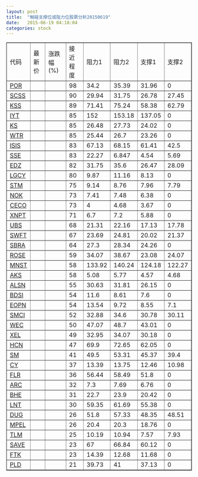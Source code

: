 ```yaml
---
layout: post
title:  "触碰支撑位或阻力位股票分析20150619"
date:   2015-06-19 04:18:04
categories: stock
---
```

<script type="text/javascript">
var stockList = []
stockList.push('gb_por');
stockList.push('gb_scss');
stockList.push('gb_kss');
stockList.push('gb_iyt');
stockList.push('gb_ks');
stockList.push('gb_wtr');
stockList.push('gb_isis');
stockList.push('gb_sse');
stockList.push('gb_edz');
stockList.push('gb_lgcy');
stockList.push('gb_stm');
stockList.push('gb_nok');
stockList.push('gb_ceco');
stockList.push('gb_xnpt');
stockList.push('gb_ubs');
stockList.push('gb_swft');
stockList.push('gb_sbra');
stockList.push('gb_rose');
stockList.push('gb_mnst');
stockList.push('gb_aks');
stockList.push('gb_alsn');
stockList.push('gb_bdsi');
stockList.push('gb_eopn');
stockList.push('gb_smci');
stockList.push('gb_wec');
stockList.push('gb_xel');
stockList.push('gb_hcn');
stockList.push('gb_sm');
stockList.push('gb_cy');
stockList.push('gb_flr');
stockList.push('gb_arc');
stockList.push('gb_bhe');
stockList.push('gb_lnt');
stockList.push('gb_dug');
stockList.push('gb_mpel');
stockList.push('gb_tlm');
stockList.push('gb_save');
stockList.push('gb_ftk');
stockList.push('gb_pld');
</script>
<table border="1">
 <tr>
 <td>代码</td>
 <td>最新价</td>
 <td>涨跌幅(%)</td>
 <td>接近程度</td>
 <td>阻力1</td>
 <td>阻力2</td>
 <td>支撑1</td>
 <td>支撑2</td>
</tr>
  <tr id="por" class="red">
  <td><a href="http://stock.finance.sina.com.cn/usstock/quotes/POR.html" target="_blank">POR</a></td><td></td><td></td><td>98</td><td>34.2</td><td>35.39</td><td>31.96</td><td>0</td></tr>
  <tr id="scss" class="red">
  <td><a href="http://stock.finance.sina.com.cn/usstock/quotes/SCSS.html" target="_blank">SCSS</a></td><td></td><td></td><td>90</td><td>29.94</td><td>31.75</td><td>26.78</td><td>27.45</td></tr>
  <tr id="kss" class="green">
  <td><a href="http://stock.finance.sina.com.cn/usstock/quotes/KSS.html" target="_blank">KSS</a></td><td></td><td></td><td>89</td><td>71.41</td><td>75.24</td><td>58.38</td><td>62.79</td></tr>
  <tr id="iyt" class="red">
  <td><a href="http://stock.finance.sina.com.cn/usstock/quotes/IYT.html" target="_blank">IYT</a></td><td></td><td></td><td>85</td><td>152</td><td>153.18</td><td>137.05</td><td>0</td></tr>
  <tr id="ks" class="red">
  <td><a href="http://stock.finance.sina.com.cn/usstock/quotes/KS.html" target="_blank">KS</a></td><td></td><td></td><td>85</td><td>26.48</td><td>27.73</td><td>24.02</td><td>0</td></tr>
  <tr id="wtr" class="red">
  <td><a href="http://stock.finance.sina.com.cn/usstock/quotes/WTR.html" target="_blank">WTR</a></td><td></td><td></td><td>85</td><td>25.44</td><td>26.7</td><td>23.26</td><td>0</td></tr>
  <tr id="isis" class="green">
  <td><a href="http://stock.finance.sina.com.cn/usstock/quotes/ISIS.html" target="_blank">ISIS</a></td><td></td><td></td><td>83</td><td>67.13</td><td>68.15</td><td>61.41</td><td>42.5</td></tr>
  <tr id="sse" class="green">
  <td><a href="http://stock.finance.sina.com.cn/usstock/quotes/SSE.html" target="_blank">SSE</a></td><td></td><td></td><td>83</td><td>22.27</td><td>6.847</td><td>4.54</td><td>5.69</td></tr>
  <tr id="edz" class="red">
  <td><a href="http://stock.finance.sina.com.cn/usstock/quotes/EDZ.html" target="_blank">EDZ</a></td><td></td><td></td><td>82</td><td>31.75</td><td>35.6</td><td>26.47</td><td>28.09</td></tr>
  <tr id="lgcy" class="red">
  <td><a href="http://stock.finance.sina.com.cn/usstock/quotes/LGCY.html" target="_blank">LGCY</a></td><td></td><td></td><td>80</td><td>9.87</td><td>11.16</td><td>8.13</td><td>0</td></tr>
  <tr id="stm" class="green">
  <td><a href="http://stock.finance.sina.com.cn/usstock/quotes/STM.html" target="_blank">STM</a></td><td></td><td></td><td>75</td><td>9.14</td><td>8.76</td><td>7.96</td><td>7.79</td></tr>
  <tr id="nok" class="red">
  <td><a href="http://stock.finance.sina.com.cn/usstock/quotes/NOK.html" target="_blank">NOK</a></td><td></td><td></td><td>73</td><td>7.41</td><td>7.48</td><td>6.38</td><td>0</td></tr>
  <tr id="ceco" class="green">
  <td><a href="http://stock.finance.sina.com.cn/usstock/quotes/CECO.html" target="_blank">CECO</a></td><td></td><td></td><td>73</td><td>4</td><td>4.68</td><td>3.67</td><td>0</td></tr>
  <tr id="xnpt" class="red">
  <td><a href="http://stock.finance.sina.com.cn/usstock/quotes/XNPT.html" target="_blank">XNPT</a></td><td></td><td></td><td>71</td><td>6.7</td><td>7.2</td><td>5.88</td><td>0</td></tr>
  <tr id="ubs" class="red">
  <td><a href="http://stock.finance.sina.com.cn/usstock/quotes/UBS.html" target="_blank">UBS</a></td><td></td><td></td><td>68</td><td>21.31</td><td>22.16</td><td>17.13</td><td>17.78</td></tr>
  <tr id="swft" class="red">
  <td><a href="http://stock.finance.sina.com.cn/usstock/quotes/SWFT.html" target="_blank">SWFT</a></td><td></td><td></td><td>67</td><td>23.69</td><td>24.81</td><td>20.02</td><td>21.37</td></tr>
  <tr id="sbra" class="red">
  <td><a href="http://stock.finance.sina.com.cn/usstock/quotes/SBRA.html" target="_blank">SBRA</a></td><td></td><td></td><td>64</td><td>27.3</td><td>28.34</td><td>24.26</td><td>0</td></tr>
  <tr id="rose" class="green">
  <td><a href="http://stock.finance.sina.com.cn/usstock/quotes/ROSE.html" target="_blank">ROSE</a></td><td></td><td></td><td>59</td><td>34.07</td><td>38.67</td><td>23.08</td><td>24.07</td></tr>
  <tr id="mnst" class="red">
  <td><a href="http://stock.finance.sina.com.cn/usstock/quotes/MNST.html" target="_blank">MNST</a></td><td></td><td></td><td>58</td><td>133.92</td><td>140.24</td><td>124.18</td><td>122.27</td></tr>
  <tr id="aks" class="green">
  <td><a href="http://stock.finance.sina.com.cn/usstock/quotes/AKS.html" target="_blank">AKS</a></td><td></td><td></td><td>58</td><td>5.08</td><td>5.77</td><td>4.57</td><td>4.68</td></tr>
  <tr id="alsn" class="red">
  <td><a href="http://stock.finance.sina.com.cn/usstock/quotes/ALSN.html" target="_blank">ALSN</a></td><td></td><td></td><td>55</td><td>30.63</td><td>31.81</td><td>26.15</td><td>0</td></tr>
  <tr id="bdsi" class="red">
  <td><a href="http://stock.finance.sina.com.cn/usstock/quotes/BDSI.html" target="_blank">BDSI</a></td><td></td><td></td><td>54</td><td>11.6</td><td>8.61</td><td>7.6</td><td>0</td></tr>
  <tr id="eopn" class="green">
  <td><a href="http://stock.finance.sina.com.cn/usstock/quotes/EOPN.html" target="_blank">EOPN</a></td><td></td><td></td><td>54</td><td>13.54</td><td>9.72</td><td>8.55</td><td>7.1</td></tr>
  <tr id="smci" class="green">
  <td><a href="http://stock.finance.sina.com.cn/usstock/quotes/SMCI.html" target="_blank">SMCI</a></td><td></td><td></td><td>52</td><td>32.88</td><td>34.6</td><td>30.78</td><td>30.11</td></tr>
  <tr id="wec" class="red">
  <td><a href="http://stock.finance.sina.com.cn/usstock/quotes/WEC.html" target="_blank">WEC</a></td><td></td><td></td><td>50</td><td>47.07</td><td>48.7</td><td>43.01</td><td>0</td></tr>
  <tr id="xel" class="green">
  <td><a href="http://stock.finance.sina.com.cn/usstock/quotes/XEL.html" target="_blank">XEL</a></td><td></td><td></td><td>49</td><td>32.95</td><td>34.07</td><td>30.18</td><td>0</td></tr>
  <tr id="hcn" class="red">
  <td><a href="http://stock.finance.sina.com.cn/usstock/quotes/HCN.html" target="_blank">HCN</a></td><td></td><td></td><td>47</td><td>69.9</td><td>72.65</td><td>62.05</td><td>0</td></tr>
  <tr id="sm" class="green">
  <td><a href="http://stock.finance.sina.com.cn/usstock/quotes/SM.html" target="_blank">SM</a></td><td></td><td></td><td>41</td><td>49.5</td><td>53.31</td><td>45.37</td><td>39.4</td></tr>
  <tr id="cy" class="green">
  <td><a href="http://stock.finance.sina.com.cn/usstock/quotes/CY.html" target="_blank">CY</a></td><td></td><td></td><td>37</td><td>13.39</td><td>13.75</td><td>12.46</td><td>10.98</td></tr>
  <tr id="flr" class="red">
  <td><a href="http://stock.finance.sina.com.cn/usstock/quotes/FLR.html" target="_blank">FLR</a></td><td></td><td></td><td>36</td><td>56.44</td><td>58.49</td><td>51.8</td><td>0</td></tr>
  <tr id="arc" class="red">
  <td><a href="http://stock.finance.sina.com.cn/usstock/quotes/ARC.html" target="_blank">ARC</a></td><td></td><td></td><td>32</td><td>7.3</td><td>7.69</td><td>6.76</td><td>0</td></tr>
  <tr id="bhe" class="green">
  <td><a href="http://stock.finance.sina.com.cn/usstock/quotes/BHE.html" target="_blank">BHE</a></td><td></td><td></td><td>31</td><td>22.7</td><td>23.9</td><td>20.42</td><td>0</td></tr>
  <tr id="lnt" class="green">
  <td><a href="http://stock.finance.sina.com.cn/usstock/quotes/LNT.html" target="_blank">LNT</a></td><td></td><td></td><td>30</td><td>59.35</td><td>61.69</td><td>55.38</td><td>0</td></tr>
  <tr id="dug" class="green">
  <td><a href="http://stock.finance.sina.com.cn/usstock/quotes/DUG.html" target="_blank">DUG</a></td><td></td><td></td><td>26</td><td>51.8</td><td>57.33</td><td>48.35</td><td>48.51</td></tr>
  <tr id="mpel" class="red">
  <td><a href="http://stock.finance.sina.com.cn/usstock/quotes/MPEL.html" target="_blank">MPEL</a></td><td></td><td></td><td>26</td><td>20.4</td><td>20.3</td><td>18.76</td><td>0</td></tr>
  <tr id="tlm" class="green">
  <td><a href="http://stock.finance.sina.com.cn/usstock/quotes/TLM.html" target="_blank">TLM</a></td><td></td><td></td><td>25</td><td>10.19</td><td>10.94</td><td>7.57</td><td>7.93</td></tr>
  <tr id="save" class="green">
  <td><a href="http://stock.finance.sina.com.cn/usstock/quotes/SAVE.html" target="_blank">SAVE</a></td><td></td><td></td><td>23</td><td>67</td><td>66.84</td><td>60.12</td><td>0</td></tr>
  <tr id="ftk" class="green">
  <td><a href="http://stock.finance.sina.com.cn/usstock/quotes/FTK.html" target="_blank">FTK</a></td><td></td><td></td><td>23</td><td>14.39</td><td>12.68</td><td>11.68</td><td>0</td></tr>
  <tr id="pld" class="green">
  <td><a href="http://stock.finance.sina.com.cn/usstock/quotes/PLD.html" target="_blank">PLD</a></td><td></td><td></td><td>21</td><td>39.73</td><td>41</td><td>37.13</td><td>0</td></tr>
</table>
